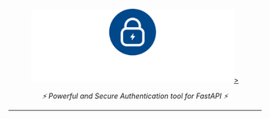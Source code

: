 <p align="center" mar>
  <a href=""><img src="./logo.png" alt="FastAPI-allauth" width="80%"/>></a>
</p>
<p align="center">
    <em>⚡ Powerful and Secure Authentication tool for FastAPI ⚡</em>
</p>
<p align="center">
    
</p>

---


